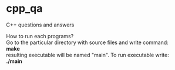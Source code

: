 # cpp_qa
C++ questions and answers

How to run each programs?  
Go to the particular directory with source files and write command:   
**make**  
resulting executable will be named "main". To run executable write:   
**./main**
